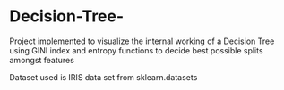 # Decision-Tree-

Project implemented to visualize the internal working of a Decision Tree using GINI index and entropy functions to decide best possible splits amongst features 

Dataset used is IRIS data set from sklearn.datasets

